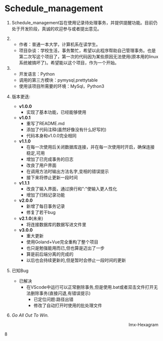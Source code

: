 # Schedule_management

1. Schedule_management旨在使用记录待处理事务，并提供提醒功能。目前仍处于开发阶段，真诚的欢迎参与或者提出意见。

2. 
    * 作者：普通一本大学，计算机系在读学生。
    * 项目杂谈：学校生活，事务繁忙，希望以此程序帮助自己管理事务。也是第二次写这个项目了，第一次的代码因为某些原因无法使用(原本用的linux系统被搞坏了)。希望能以这个项目，作为一个开始。

3. 
    * 开发语言：Python
    * 调用的第三方模块：pymysql,prettytable
    * 使用该项目所需要的环境：MySql，Python3

4. 版本更迭:
    * **v1.0.0**
        * 实现了基本功能，已经能够使用
    * **v1.0.1**
        * 重写了README.md
        * 添加了代码注释(虽然好像没有什么好写的)
        * 代码本身和v1.0.0完全相同
    * **v1.1.0**
        * 在每一次使用后关闭数据库连接，并在每一次使用时开启，确保连接稳定,可用
        * 增加了已完成事务的日志
        * 改良了用户界面
        * 在调用方法时输出方法名字,变相的错误提示
        * 接下来将停止更新一段时间
    * **v1.1.1**
        * 改良了输入界面，通过换行和":"使输入更人性化
        * 增加了归档记录功能
    * **v2.0.0**
        * 新增了每日事务记录
        * 修复了若干bug
    * **v2.1.0**(未来)
        * 将连接数据库的数据写进文件里
    * **v3.0.0**
        * 重大更新
        * 使用Goland+Vue完全重构了整个项目
        * 也只是勉强能用而已,但也算是迈出了一步
        * 算是前后端分离的完成的
        * 以后也会持续更新的,但是暂时会停止一段时间的更新
5. 已知Bug
    * 已解决
        * 在VScode中运行可以正常删除事务,但是使用.bat或者双击文件打开无法删除事务(直接闪退,有错误提示)
            * 已定位问题:路径出错
            * 修改了自动打开时使用的批处理文件 

6. *Go All Out To Win.*

<p align="right">lmx-Hexagram</p>






8



